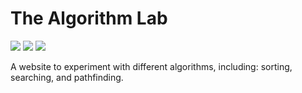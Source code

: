 # The Algorithm Lab
![](https://hackatime-badge.hackclub.com/U091J0C0QSJ/the-algorithm-lab) ![](https://img.shields.io/github/created-at/Jefernater58/TheAlgorithmLab
) ![](https://img.shields.io/github/last-commit/Jefernater58/TheAlgorithmLab)

A website to experiment with different algorithms, including: sorting, searching, and pathfinding.
